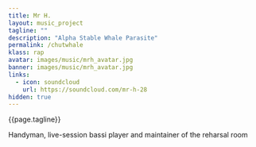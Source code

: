 ```yaml
---
title: Mr H.
layout: music_project
tagline: ""
description: "Alpha Stable Whale Parasite"
permalink: /chutwhale
klass: rap
avatar: images/music/mrh_avatar.jpg
banner: images/music/mrh_avatar.jpg
links:
  - icon: soundcloud
    url: https://soundcloud.com/mr-h-28
hidden: true
---
```


{{page.tagline}}

Handyman, live-session bassi player and maintainer of the reharsal room